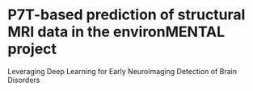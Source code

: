 # P7T-based prediction of structural MRI data in the environMENTAL project
Leveraging Deep Learning for Early Neuroimaging Detection of Brain Disorders


